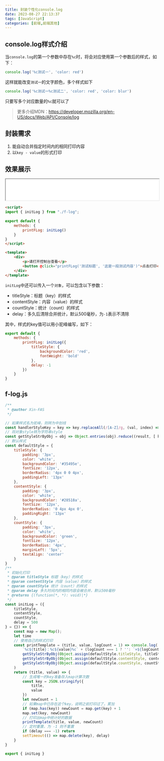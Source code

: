 ```yaml
---
title: 封装个性化console.log
date: 2023-08-27 22:13:37
tags: [JavaScript]
categories: [前端,前端其他]
---
```


## console.log样式介绍

当`console.log`的第一个参数中存在`%c`时，将会对应使用第一个参数后的样式，如下：

```js
console.log('%c测试一', 'color: red')
```

这样就能改变`测试一`的文字颜色，多个样式如下

```js
console.log('%c测试一%c测试二', 'color: red', 'color: blur')
```

只要写多个对应数量的`%c`就可以了

> 更多介绍MDN：https://developer.mozilla.org/en-US/docs/Web/API/Console/log

## 封装需求

1. 能自动合并指定时间内的相同打印内容
2. 以`key - value`的形式打印

## 效果展示

<iframe src="/iframe/个性化打印演示.html" width='100%' height='70px'></iframe>

```html
<script>
import { initLog } from "./f-log";
    
export default {
    methods: {
        printFLog: initLog()
    }
}
</script>

<template>
    <div>
        <p>请打开控制台查看</p>
        <button @click="printFLog('测试标题', '这是一段测试内容')">点击打印</button>
    </div>
</template>

```

`initLog`中还可以传入一个`对象`，可以包含以下参数：

 * titleStyle：标题（key）的样式
 * contentStyle：内容（value）的样式
 * countStyle：统计（count）的样式
 * delay：多久后清除合并统计，默认500毫秒，为`-1`表示不清除

其中，样式的key值可以用小驼峰编写，如下：

```js
export default {
    methods: {
        printFLog: initLog({
            titleStyle: {
                backgroundColor: 'red',
                fontWeight: 'bold'
            },
            delay: -1
        })
    }
}
```

## f-log.js

```js
/**
 * @author Xin-FAS
 */

// 如果样式名为驼峰，则转为中划线
const handlerStyleKey = key => key.replaceAll(/[A-Z]/g, (val, index) => index === '0' ? val : '-' + val.toLowerCase())
// 将对象style转为字符串style
const getStyleStrByObj = obj => Object.entries(obj).reduce((result, [ key, item ]) => result += `${handlerStyleKey(key)}: ${item};`, '')
// 默认样式
const defaultStyle = {
    titleStyle: {
        padding: '3px',
        color: 'white',
        backgroundColor: '#35495e',
        fontSize: '12px',
        borderRadius: '4px 0 0 4px',
        paddingLeft: '13px'
    },
    contentStyle: {
        padding: '3px',
        color: 'white',
        backgroundColor: '#28518a',
        fontSize: '12px',
        borderRadius: '0 4px 4px 0',
        paddingRight: '13px'
    },
    countStyle: {
        padding: '3px',
        color: 'white',
        backgroundColor: 'green',
        fontSize: '12px',
        borderRadius: '4px',
        marginLeft: '5px',
        textAlign: 'center'
    }
}
/**
 * 初始化打印
 * @param titleStyle 标题（key）的样式
 * @param contentStyle 内容（value）的样式
 * @param countStyle 统计（count）的样式
 * @param delay 多久时间内的相同内容会被合并，默认500毫秒
 * @returns {(function(*, *): void)|*}
 */
const initLog = ({
    titleStyle,
    contentStyle,
    countStyle,
    delay = 500
} = {}) => {
    const map = new Map();
    let time
    // 使用自己的样式打印
    const printTemplate = (title, value, logCount = 1) => console.log(
        `%c${title}：%c${value}%c` + (logCount === 1 ? '': `×${logCount}`),
        getStyleStrByObj(Object.assign(defaultStyle.titleStyle, titleStyle)),
        getStyleStrByObj(Object.assign(defaultStyle.contentStyle, contentStyle)),
        getStyleStrByObj(Object.assign(defaultStyle.countStyle, countStyle))
    )
    return (title, value) => {
        // 生成唯一的key准备存入map计算次数
        const key = JSON.stringify({
            title,
            value
        })
        let newCount = 1
        // 如果map中已存在这个key，说明之前打印过了，累加
        if (map.has(key)) newCount = map.get(key) + 1
        map.set(key, newCount)
        // 打印出map中统计好的数据
        printTemplate(title, value, newCount)
        // 定时重置，为 -1 则不重置
        if (delay === -1) return
        setTimeout(() => map.delete(key), delay)
    }
}

export { initLog }
```
